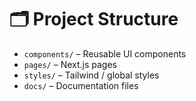 # 🗂️ Project Structure

- `components/` – Reusable UI components
- `pages/` – Next.js pages
- `styles/` – Tailwind / global styles
- `docs/` – Documentation files

